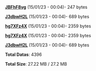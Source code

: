 [**JBFhF8vg**](/data/JBFhF8vg.txt) (15/01/23 - 00:04)- 247 bytes

[**J3dbwH2L**](/data/J3dbwH2L.txt) (15/01/23 - 00:04)- 689 bytes

[**hg7XFz4X**](/data/hg7XFz4X.txt) (15/01/23 - 00:04)- 2359 bytes

[**hg7XFz4X**](/data/hg7XFz4X.txt) (15/01/23 - 00:04)- 2359 bytes

[**J3dbwH2L**](/data/J3dbwH2L.txt) (15/01/23 - 00:04)- 689 bytes

**Total Datas**: 4396

**Total Size**: 27.22 MB / 27.2 MB